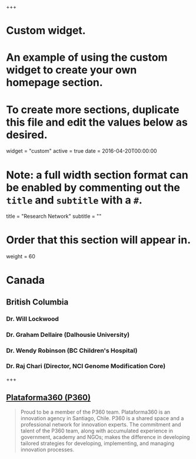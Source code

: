 +++
# Custom widget.
# An example of using the custom widget to create your own homepage section.
# To create more sections, duplicate this file and edit the values below as desired.
widget = "custom"
active = true
date = 2016-04-20T00:00:00

# Note: a full width section format can be enabled by commenting out the `title` and `subtitle` with a `#`.
title = "Research Network"
subtitle = ""

# Order that this section will appear in.
weight = 60

 

# Canada

## British Columbia
### Dr. Will Lockwood  


### Dr. Graham Dellaire (Dalhousie University)
### Dr. Wendy Robinson (BC Children's Hospital)
### Dr. Raj Chari (Director, NCI Genome Modification Core)

+++   

## [Plataforma360 (P360)](www.plataforma360.cl)
> Proud to be a member of the P360 team. Plataforma360 is an innovation agency in Santiago, Chile. P360 is a shared space and a professional network for innovation experts. The commitment and talent of the P360 team, along with accumulated experience in government, academy and NGOs; makes the difference in developing tailored strategies for developing, implementing, and managing innovation processes. 